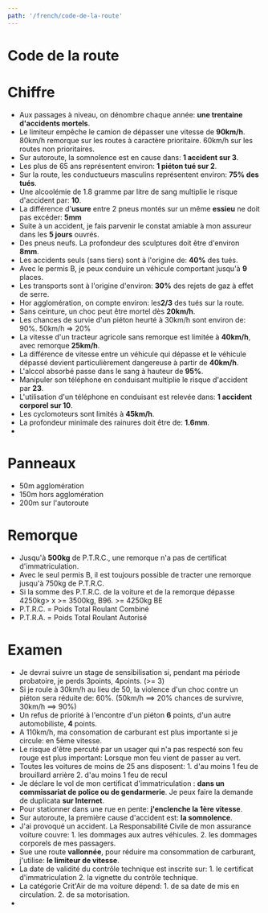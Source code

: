 ```yaml
---
path: '/french/code-de-la-route'
---
```


# Code de la route

# Chiffre 
- Aux passages à niveau, on dénombre chaque année: **une trentaine d'accidents mortels**.
- Le limiteur empêche le camion de dépasser une vitesse de **90km/h**. 80km/h remorque sur les routes à caractère prioritaire. 60km/h sur les routes non prioritaires.
- Sur autoroute, la somnolence est en cause dans: **1 accident sur 3**.
- Les plus de 65 ans représentent environ: **1 piéton tué sur 2**.
- Sur la route, les conductueurs masculins représentent environ: **75% des tués**.
- Une alcoolémie de 1.8 gramme par litre de sang multiplie le risque d'accident par: **10**.
- La différence d'**usure** entre 2 pneus montés sur un même **essieu** ne doit pas excéder: **5mm**
- Suite à un accident, je fais parvenir le constat amiable à mon assureur dans les **5 jours** ouvrés.
- Des pneus neufs. La profondeur des sculptures doit être d'environ **8mm**.
- Les accidents seuls (sans tiers) sont à l'origine de: **40%** des tués.
- Avec le permis B, je peux conduire un véhicule comportant jusqu'à **9** places.
- Les transports sont à l'origine d'environ: **30%** des rejets de gaz à effet de serre.
- Hor agglomération, on compte environ: les**2/3** des tués sur la route.
- Sans ceinture, un choc peut être mortel dès **20km/h**.
- Les chances de survie d'un piéton heurté à 30km/h sont environ de: 90%. 50km/h => 20%
- La vitesse d'un tracteur agricole sans remorque est limitée à **40km/h**, avec remorque **25km/h**.
- La différence de vitesse entre un véhicule qui dépasse et le véhicule dépassé devient particulièrement dangereuse à partir de **40km/h**.
- L'alccol absorbé passe dans le sang à hauteur de **95%**.
- Manipuler son téléphone en conduisant multiplie le risque d'accident par **23**.
- L'utilisation d'un téléphone en conduisant est relevée dans: **1 accident corporel sur 10**.
- Les cyclomoteurs sont limités à **45km/h**.
- La profondeur minimale des rainures doit être de: **1.6mm**.
- 




# Panneaux
- 50m agglomération
- 150m hors agglomération
- 200m sur l'autoroute

# Remorque
- Jusqu'à **500kg** de P.T.R.C., une remorque n'a pas de certificat d'immatriculation.
- Avec le seul permis B, il est toujours possible de tracter une remorque jusqu'à 750kg de P.T.R.C.
- Si la somme des P.T.R.C. de la voiture et de la remorque dépasse 4250kg> x >= 3500kg, B96. >= 4250kg BE
- P.T.R.C. = Poids Total Roulant Combiné
- P.T.R.A. = Poids Total Roulant Autorisé

# Examen

- Je devrai suivre un stage de sensibilisation si, pendant ma période probatoire, je perds 3points, 4points. (>= 3)
- Si je roule à 30km/h au lieu de 50, la violence d'un choc contre un piéton sera réduite de: 60%. (50km/h ==> 20% chances de survivre, 30km/h ==> 90%)
- Un refus de priorité à l'encontre d'un piéton **6** points, d'un autre automobiliste, **4** points.
- A 110km/h, ma consomation de carburant est plus importante si je circule: en 5ème vitesse.
- Le risque d'être percuté par un usager qui n'a pas respecté son feu rouge est plus important: Lorsque mon feu vient de passer au vert.
- Toutes les voitures de moins de 25 ans disposent: 1. d'au moins 1 feu de brouillard arrière 2. d'au moins 1 feu de recul
- Je déclare le vol de mon certificat d'immatriculation : **dans un commissariat de police ou de gendarmerie**. Je peux faire la demande de duplicata **sur Internet**.
- Pour stationner dans une rue en pente: **j'enclenche la 1ère vitesse**.
- Sur autoroute, la première cause d'accident est: **la somnolence**.
- J'ai provoqué un accident. La Responsabilité Civile de mon assurance voiture couvre: 1. les dommages aux autres véhicules. 2. les dommages corporels de mes passagers.
- Sue une route **vallonnée**, pour réduire ma consommation de carburant, j'utilise: **le limiteur de vitesse**.
- La date de validité du contrôle technique est inscrite sur: 1. le certificat d'immatriculation 2. la vignette du contrôle technique.
- La catégorie Crit'Air de ma voiture dépend: 1. de sa date de mis en circulation. 2. de sa motorisation.
- 
